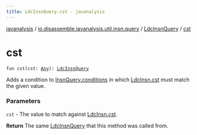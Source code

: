 ```yaml
---
title: LdcInsnQuery.cst - javanalysis
---
```


[javanalysis](../../index.html) / [io.disassemble.javanalysis.util.insn.query](../index.html) / [LdcInsnQuery](index.html) / [cst](./cst.html)

# cst

`fun cst(cst: `[`Any`](https://kotlinlang.org/api/latest/jvm/stdlib/kotlin/-any/index.html)`): `[`LdcInsnQuery`](index.html)

Adds a condition to [InsnQuery.conditions](../-insn-query/conditions.html) in which [LdcInsn.cst](../../io.disassemble.javanalysis.insn/-ldc-insn/cst.html) must match the given value.

### Parameters

`cst` - The value to match against [LdcInsn.cst](../../io.disassemble.javanalysis.insn/-ldc-insn/cst.html).

**Return**
The same [LdcInsnQuery](index.html) that this method was called from.

